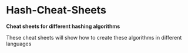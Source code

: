 # Hash-Cheat-Sheets
**Cheat sheets for different hashing algorithms**

These cheat sheets will show how to create these algorithms in different languages

